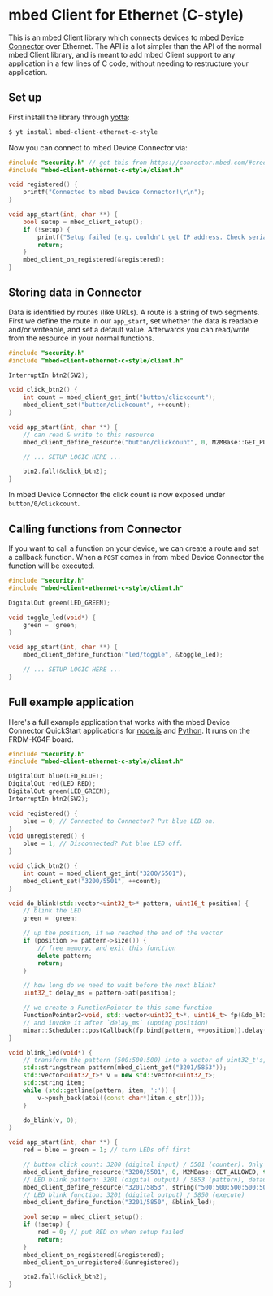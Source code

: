 # mbed Client for Ethernet (C-style)

This is an [mbed Client](https://www.mbed.com/en/development/software/mbed-client/) library which connects devices to [mbed Device Connector](https://connector.mbed.com/) over Ethernet. The API is a lot simpler than the API of the normal mbed Client library, and is meant to add mbed Client support to any application in a few lines of C code, without needing to restructure your application.

## Set up

First install the library through [yotta](http://yotta.mbed.com):

```bash
$ yt install mbed-client-ethernet-c-style
```

Now you can connect to mbed Device Connector via:

```cpp
#include "security.h" // get this from https://connector.mbed.com/#credentials
#include "mbed-client-ethernet-c-style/client.h"

void registered() {
    printf("Connected to mbed Device Connector!\r\n");
}

void app_start(int, char **) {
    bool setup = mbed_client_setup();
    if (!setup) {
        printf("Setup failed (e.g. couldn't get IP address. Check serial output.\r\n");
        return;
    }
    mbed_client_on_registered(&registered);
}
```

## Storing data in Connector

Data is identified by routes (like URLs). A route is a string of two segments. First we define the route in our `app_start`, set whether the data is readable and/or writeable, and set a default value. Afterwards you can read/write from the resource in your normal functions.

```cpp
#include "security.h"
#include "mbed-client-ethernet-c-style/client.h"

InterruptIn btn2(SW2);

void click_btn2() {
    int count = mbed_client_get_int("button/clickcount");
    mbed_client_set("button/clickcount", ++count);
}

void app_start(int, char **) {
    // can read & write to this resource
    mbed_client_define_resource("button/clickcount", 0, M2MBase::GET_PUT_ALLOWED, true);

    // ... SETUP LOGIC HERE ...

    btn2.fall(&click_btn2);
}
```

In mbed Device Connector the click count is now exposed under `button/0/clickcount`.

## Calling functions from Connector

If you want to call a function on your device, we can create a route and set a callback function. When a `POST` comes in from mbed Device Connector the function will be executed.

```cpp
#include "security.h"
#include "mbed-client-ethernet-c-style/client.h"

DigitalOut green(LED_GREEN);

void toggle_led(void*) {
    green = !green;
}

void app_start(int, char **) {
    mbed_client_define_function("led/toggle", &toggle_led);

    // ... SETUP LOGIC HERE ...
}
```

## Full example application

Here's a full example application that works with the mbed Device Connector QuickStart applications for [node.js](https://github.com/ARMmbed/mbed-connector-api-node-quickstart) and [Python](https://github.com/ARMmbed/mbed-connector-api-python-quickstart). It runs on the FRDM-K64F board.

```cpp
#include "security.h"
#include "mbed-client-ethernet-c-style/client.h"

DigitalOut blue(LED_BLUE);
DigitalOut red(LED_RED);
DigitalOut green(LED_GREEN);
InterruptIn btn2(SW2);

void registered() {
    blue = 0; // Connected to Connector? Put blue LED on.
}
void unregistered() {
    blue = 1; // Disconnected? Put blue LED off.
}

void click_btn2() {
    int count = mbed_client_get_int("3200/5501");
    mbed_client_set("3200/5501", ++count);
}

void do_blink(std::vector<uint32_t>* pattern, uint16_t position) {
    // blink the LED
    green = !green;

    // up the position, if we reached the end of the vector
    if (position >= pattern->size()) {
        // free memory, and exit this function
        delete pattern;
        return;
    }

    // how long do we need to wait before the next blink?
    uint32_t delay_ms = pattern->at(position);

    // we create a FunctionPointer to this same function
    FunctionPointer2<void, std::vector<uint32_t>*, uint16_t> fp(&do_blink);
    // and invoke it after `delay_ms` (upping position)
    minar::Scheduler::postCallback(fp.bind(pattern, ++position)).delay(minar::milliseconds(delay_ms));
}

void blink_led(void*) {
    // transform the pattern (500:500:500) into a vector of uint32_t's, so we know how to blink
    std::stringstream pattern(mbed_client_get("3201/5853"));
    std::vector<uint32_t>* v = new std::vector<uint32_t>;
    std::string item;
    while (std::getline(pattern, item, ':')) {
        v->push_back(atoi((const char*)item.c_str()));
    }

    do_blink(v, 0);
}

void app_start(int, char **) {
    red = blue = green = 1; // turn LEDs off first

    // button click count: 3200 (digital input) / 5501 (counter). Only reading allowed from cloud.
    mbed_client_define_resource("3200/5501", 0, M2MBase::GET_ALLOWED, true);
    // LED blink pattern: 3201 (digital output) / 5853 (pattern), default value set as well
    mbed_client_define_resource("3201/5853", string("500:500:500:500:500:500:500"), M2MBase::GET_PUT_ALLOWED, true);
    // LED blink function: 3201 (digital output) / 5850 (execute)
    mbed_client_define_function("3201/5850", &blink_led);

    bool setup = mbed_client_setup();
    if (!setup) {
        red = 0; // put RED on when setup failed
        return;
    }
    mbed_client_on_registered(&registered);
    mbed_client_on_unregistered(&unregistered);

    btn2.fall(&click_btn2);
}
```
